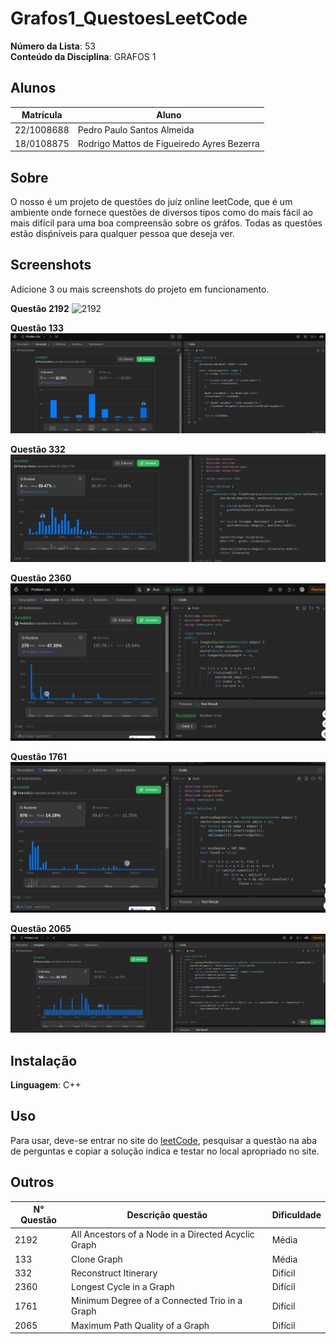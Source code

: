 # Grafos1_QuestoesLeetCode

**Número da Lista**: 53<br>
**Conteúdo da Disciplina**: GRAFOS 1<br>

## Alunos
|Matrícula | Aluno |
| -- | -- |
| 22/1008688  |  Pedro Paulo Santos Almeida |
| 18/0108875  |  Rodrigo Mattos de Figueiredo Ayres Bezerra |

## Sobre 
O nosso é um projeto de questões do juíz online leetCode, que é um ambiente onde fornece questões de diversos tipos como do mais fácil ao mais difícil para uma boa compreensão sobre os gráfos. Todas as questões estão disṕníveis para qualquer pessoa que deseja ver. 

## Screenshots
Adicione 3 ou mais screenshots do projeto em funcionamento.

**Questão 2192**
![2192](Questao-2192/assents/questãomedia.png)

**Questão 133**
![133](Questao-133/assents/questaoCloneGraph.png)

**Questão 332**
![332](Questao-332/assents/questaoItinerary.png)

**Questão 2360**
![2360](Questao-2360/2360.png)

**Questão 1761**
![1761](Questao-1761/assents/1761.png)

**Questão 2065**
![2065](Questao-2065/assents/2065.png)

## Instalação 
**Linguagem**: C++<br>


## Uso 
Para usar, deve-se entrar no site do [leetCode](https://leetcode.com/), pesquisar a questão na aba de perguntas e copiar a solução indica e testar no local apropriado no site.
## Outros 
| N° Questão | Descrição questão | Dificuldade |
| --- | ------- | ---------- |
| 2192 | All Ancestors of a Node in a Directed Acyclic Graph  |   Média |
| 133  | Clone Graph   |   Média       |
| 332  | Reconstruct Itinerary   |   Difícil      |
| 2360    | Longest Cycle in a Graph   |   Difícil       |
| 1761    | Minimum Degree of a Connected Trio in a Graph  |   Difícil       |
| 2065    | Maximum Path Quality of a Graph   |   Difícil       |
